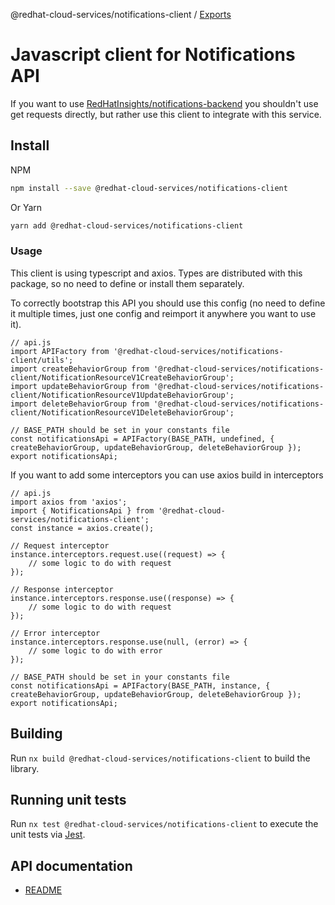 @redhat-cloud-services/notifications-client / [Exports](modules.md)

# Javascript client for Notifications API
If you want to use [RedHatInsights/notifications-backend](https://github.com/RedHatInsights/notifications-backend) you shouldn't use get requests directly, but rather use this client to integrate with this service.

## Install
NPM
```bash
npm install --save @redhat-cloud-services/notifications-client
```

Or Yarn
```bash
yarn add @redhat-cloud-services/notifications-client
```

### Usage
This client is using typescript and axios. Types are distributed with this package, so no need to define or install them separately.

To correctly bootstrap this API you should use this config (no need to define it multiple times, just one config and reimport it anywhere you want to use it).
```JS
// api.js
import APIFactory from '@redhat-cloud-services/notifications-client/utils'; 
import createBehaviorGroup from '@redhat-cloud-services/notifications-client/NotificationResourceV1CreateBehaviorGroup';
import updateBehaviorGroup from '@redhat-cloud-services/notifications-client/NotificationResourceV1UpdateBehaviorGroup';
import deleteBehaviorGroup from '@redhat-cloud-services/notifications-client/NotificationResourceV1DeleteBehaviorGroup';

// BASE_PATH should be set in your constants file
const notificationsApi = APIFactory(BASE_PATH, undefined, { createBehaviorGroup, updateBehaviorGroup, deleteBehaviorGroup });
export notificationsApi;
```

If you want to add some interceptors you can use axios build in interceptors
```JS
// api.js
import axios from 'axios';
import { NotificationsApi } from '@redhat-cloud-services/notifications-client';
const instance = axios.create();

// Request interceptor
instance.interceptors.request.use((request) => {
    // some logic to do with request
});

// Response interceptor
instance.interceptors.response.use((response) => {
    // some logic to do with request
});

// Error interceptor
instance.interceptors.response.use(null, (error) => {
    // some logic to do with error
});

// BASE_PATH should be set in your constants file
const notificationsApi = APIFactory(BASE_PATH, instance, { createBehaviorGroup, updateBehaviorGroup, deleteBehaviorGroup });
export notificationsApi;
```

## Building

Run `nx build @redhat-cloud-services/notifications-client` to build the library.

## Running unit tests

Run `nx test @redhat-cloud-services/notifications-client` to execute the unit tests via [Jest](https://jestjs.io).

## API documentation

* [README](doc/README.md)
